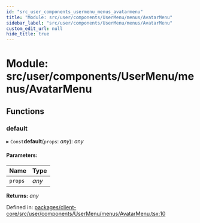 ```yaml
---
id: "src_user_components_usermenu_menus_avatarmenu"
title: "Module: src/user/components/UserMenu/menus/AvatarMenu"
sidebar_label: "src/user/components/UserMenu/menus/AvatarMenu"
custom_edit_url: null
hide_title: true
---
```


# Module: src/user/components/UserMenu/menus/AvatarMenu

## Functions

### default

▸ `Const`**default**(`props`: *any*): *any*

#### Parameters:

Name | Type |
:------ | :------ |
`props` | *any* |

**Returns:** *any*

Defined in: [packages/client-core/src/user/components/UserMenu/menus/AvatarMenu.tsx:10](https://github.com/xr3ngine/xr3ngine/blob/77d12cea0/packages/client-core/src/user/components/UserMenu/menus/AvatarMenu.tsx#L10)

